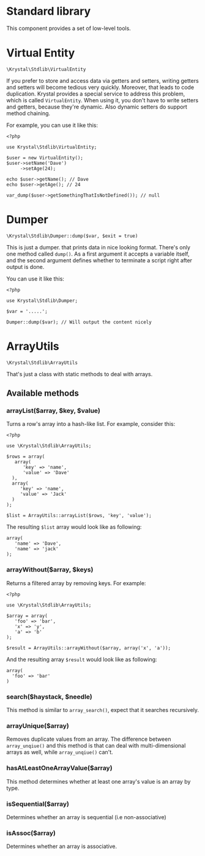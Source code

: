 Standard library
=============

This component provides a set of low-level tools.

# Virtual Entity

    \Krystal\Stdlib\VirtualEntity

If you prefer to store and access data via getters and setters, writing getters and setters will become tedious very quickly. Moreover, that leads to code duplication. Krystal provides a special service to address this problem, which is called `VirtualEntity`. When using it, you don't have to write setters and getters, because they're dynamic. Also dynamic setters do support method chaining.

For example, you can use it like this:

    <?php
    
    use Krystal\Stdlib\VirtualEntity;
    
    $user = new VirtualEntity();
    $user->setName('Dave')
         ->setAge(24);
    
    echo $user->getName(); // Dave
    echo $user->getAge(); // 24
    
    var_dump($user->getSomethingThatIsNotDefined()); // null

# Dumper

    \Krystal\Stdlib\Dumper::dump($var, $exit = true)

This is just a dumper. that prints data in nice looking format. There's only one method called `dump()`. As a first argument it accepts a variable itself, and the second argument defines whether to terminate a script right after output is done.

You can use it like this:

    <?php
    
    use Krystal\Stdlib\Dumper;
    
    $var = '.....';
    
    Dumper::dump($var); // Will output the content nicely


# ArrayUtils

    \Krystal\Stdlib\ArrayUtils

That's just a class with static methods to deal with arrays.

## Available methods

### arrayList($array, $key, $value)

Turns a row's array into a hash-like list. For example, consider this:

    <?php
    
    use \Krystal\Stdlib\ArrayUtils;
    
    $rows = array(
       array(
          'key' => 'name',
          'value' => 'Dave'  
      ),
      array(
         'key' => 'name',
         'value' => 'Jack'
      )
    );
    
    $list = ArrayUtils::arrayList($rows, 'key', 'value');

The resulting `$list` array would look like as following:

    array(
       'name' => 'Dave',
       'name' => 'jack'
    );


### arrayWithout($array, $keys)

Returns a filtered array by removing keys. For example:

    <?php
    
    use \Krystal\Stdlib\ArrayUtils;
    
    $array = array(
       'foo' => 'bar',
       'x' => 'y',
       'a' => 'b'
    );

    $result = ArrayUtils::arrayWithout($array, array('x', 'a'));

And the resulting array `$result` would look like as following:

    array(
      'foo' => 'bar'
    )


### search($haystack, $needle)

This method is similar to `array_search()`, expect that it searches recursively.

### arrayUnique($array)

Removes duplicate values from an array. The difference between `array_unqiue()` and this method is that can deal with multi-dimensional arrays as well, while `array_unqiue()` can't.

### hasAtLeastOneArrayValue($array)

This method determines whether at least one array's value is an array by type.

### isSequential($array)

Determines whether an array is sequential (i.e non-associative)

### isAssoc($array)

Determines whether an array is associative.